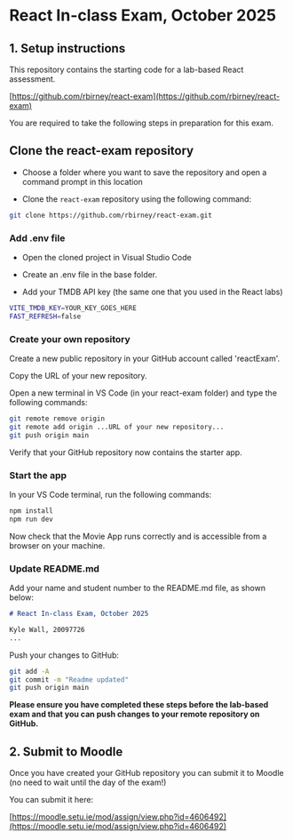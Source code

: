 # React In-class Exam, October 2025

## 1. Setup instructions

This repository contains the starting code for a lab-based React assessment. 

[https://github.com/rbirney/react-exam](https://github.com/rbirney/react-exam)

You are required to take the following steps in preparation for this exam.

## Clone the react-exam repository

- Choose a folder where you want to save the repository and open a command prompt in this location

- Clone the `react-exam` repository using the following command:

~~~bash
git clone https://github.com/rbirney/react-exam.git
~~~

### Add .env file

- Open the cloned project in Visual Studio Code

- Create an .env file in the base folder. 

- Add your TMDB API key (the same one that you used in the React labs)

~~~bash
VITE_TMDB_KEY=YOUR_KEY_GOES_HERE
FAST_REFRESH=false
~~~

### Create your own repository

Create a new public repository in your GitHub account called 'reactExam'.

Copy the URL of your new repository.

Open a new terminal in VS Code (in your react-exam folder) and type the following commands:

~~~bash
git remote remove origin
git remote add origin ...URL of your new repository...
git push origin main
~~~

Verify that your GitHub repository now contains the starter app.


### Start the app

In your VS Code terminal, run the following commands:

~~~bash
npm install
npm run dev
~~~

Now check that the Movie App runs correctly and is accessible from a browser on your machine.


### Update README.md

Add your name and student number to the README.md file, as shown below:

~~~markdown
# React In-class Exam, October 2025

Kyle Wall, 20097726
...
~~~

Push your changes to GitHub:

~~~bash
git add -A
git commit -m "Readme updated"
git push origin main
~~~

**Please ensure you have completed these steps before the lab-based exam and that you can push changes to your remote repository on GitHub.**


## 2. Submit to Moodle

Once you have created your GitHub repository you can submit it to Moodle (no need to wait until the day of the exam!)

You can submit it here:

[https://moodle.setu.ie/mod/assign/view.php?id=4606492](https://moodle.setu.ie/mod/assign/view.php?id=4606492)